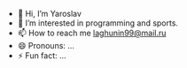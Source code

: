 - 👋 Hi, I’m Yaroslav
- 👀 I’m interested in programming and sports.
- 📫 How to reach me laghunin99@mail.ru
- 😄 Pronouns: ...
- ⚡ Fun fact: ...

<!---
azod7dm/azod7dm is a ✨ special ✨ repository because its `README.md` (this file) appears on your GitHub profile.
You can click the Preview link to take a look at your changes.
--->
